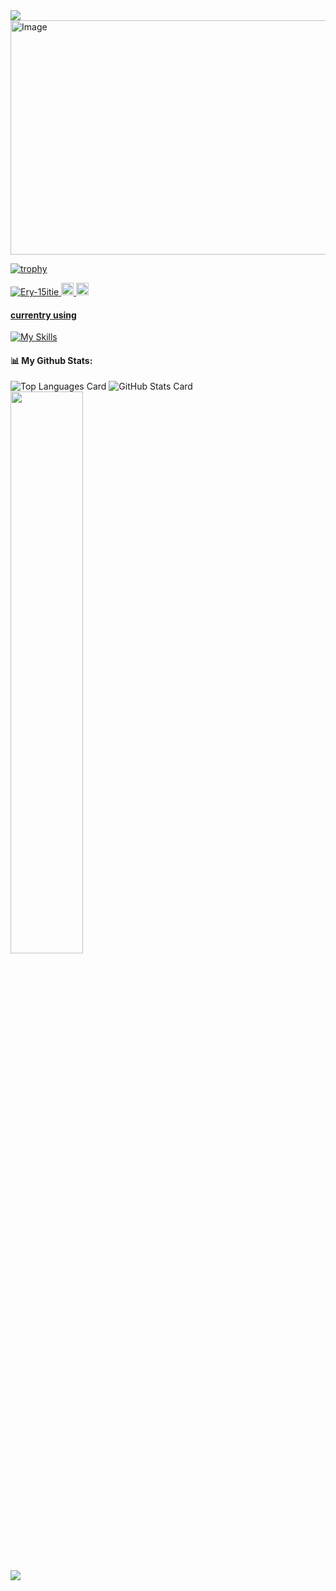 <img src="https://readme-typing-svg.herokuapp.com?font=Fira+Code&pause=1000&color=6AAB73&width=500&lines=Thanks+for+visiting+my+website!" />

<img width="1153" height="375" alt="Image" src="https://github.com/user-attachments/assets/7febcd0a-73f5-46d6-bc59-7945485d0db3" />

[![trophy](https://github-profile-trophy.vercel.app/?username=Ery-15itie&theme=solarized-light)](https://github.com/ryo-ma/github-profile-trophy)


<p align="left">
  <a href="https://github.com/Ery-15itie/Ery-15itie">
    <img src="https://komarev.com/ghpvc/?username=Ery-15itie" alt="Ery-15itie" />
  </a>
  <a href="https://github.com/Ery-15itie">
    <img height="20" src="https://img.shields.io/github/followers/Ery-15itie?label=follow&logo=github&style=flat" />
  </a>
  <a href="http://x.com/Ery_manabito5en">
    <img height="20" src="https://img.shields.io/twitter/follow/Ery_manabito5en?label=X&logo=X&style=flat" />
</p>


#### currentry using
[![My Skills](https://skillicons.dev/icons?i=github,vscode,discord,docker,ruby,rails)](https://skillicons.dev)

#### 📊 My Github Stats:
![Top Languages Card](https://github-readme-stats.vercel.app/api/top-langs/?username=Ery-15itie&theme=solarized-light)
![GitHub Stats Card](https://github-readme-stats.vercel.app/api?username=Ery-15itie&theme=solarized-light)
<img width="48%" src="https://github-readme-streak-stats.herokuapp.com/?user=Ery-15itie&theme=solarized-light" />

![](https://github-profile-summary-cards.vercel.app/api/cards/profile-details?username=Ery-15itie&theme=2077)



<!--
**Ery-15itie/Ery-15itie** is a ✨ _special_ ✨ repository because its `README.md` (this file) appears on your GitHub profile.
-->
